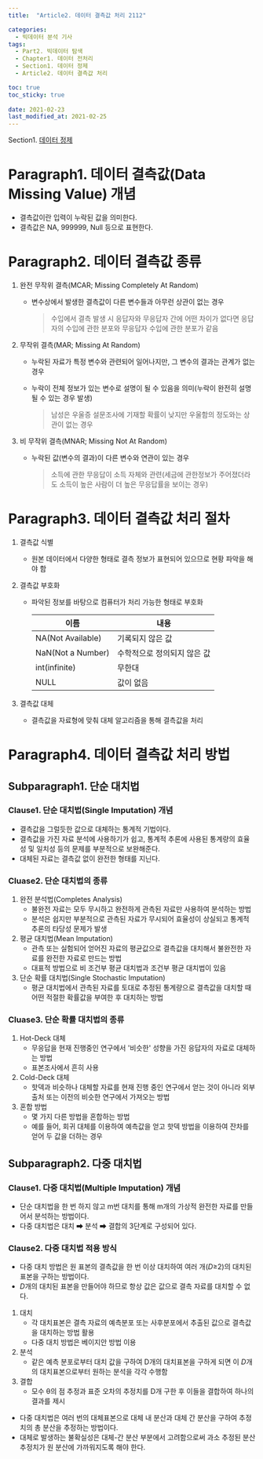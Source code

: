 ```yaml
---
title:  "Article2. 데이터 결측값 처리 2112"

categories:
  - 빅데이터 분석 기사
tags: 
  - Part2. 빅데이터 탐색
  - Chapter1. 데이터 전처리
  - Section1. 데이터 정제
  - Article2. 데이터 결측값 처리

toc: true
toc_sticky: true
 
date: 2021-02-23
last_modified_at: 2021-02-25
---
```


Section1. [데이터 정제]()

# Paragraph1. 데이터 결측값(Data Missing Value) 개념

- 결측값이란 입력이 누락된 값을 의미한다.
- 결측값은 NA, 999999, Null 등으로 표현한다.

# Paragraph2. 데이터 결측값 종류

1. 완전 무작위 결측(MCAR; Missing Completely At Random)

   - 변수상에서 발생한 결측값이 다른 변수들과 아무런 상관이 없는 경우

     > 수입에서 결측 발생 시 응답자와 무응답자 간에 어떤 차이가 없다면 응답자의 수입에 관한 분포와 무응답자 수입에 관한 분포가 같음

2. 무작위 결측(MAR; Missing At Random)

   - 누락된 자료가 특정 변수와 관련되어 일어나지만, 그 변수의 결과는 관계가 없는 경우

   - 누락이 전체 정보가 있는 변수로 설명이 될 수 있음을 의미(누락이 완전히 설명될 수 있는 경우 발생)

     > 남성은 우울증 설문조사에 기재할 확률이 낮지만 우울함의 정도와는 상관이 없는 경우

3. 비 무작위 결측(MNAR; Missing Not At Random)

   - 누락된 값(변수의 결과)이 다른 변수와 연관이 있는 경우

     > 소득에 관한 무응답이 소득 자체와 관련(세금에 관한정보가 주어졌더라도 소득이 높은 사람이 더 높은 무응답률을 보이는 경우)

# Paragraph3. 데이터 결측값 처리 절차

1. 결측값 식별

   - 원본 데이터에서 다양한 형태로 결측 정보가 표현되어 있으므로 현황 파악을 해야 함

2. 결측값 부호화

   - 파악된 정보를 바탕으로 컴퓨터가 처리 가능한 형태로 부호화

     | 이름              | 내용                        |
     | ----------------- | --------------------------- |
     | NA(Not Available) | 기록되지 않은 값            |
     | NaN(Not a Number) | 수학적으로 정의되지 않은 값 |
     | int(infinite)     | 무한대                      |
     | NULL              | 값이 없음                   |

3. 결측값 대체

   - 결측값을 자료형에 맞춰 대체 알고리즘을 통해 결측값을 처리

# Paragraph4. 데이터 결측값 처리 방법

## Subparagraph1. 단순 대치법

### Clause1. 단순 대치법(Single Imputation) 개념

- 결측값을 그럴듯한 값으로 대체하는 통계적 기법이다.
- 결측값을 가진 자료 분석에 사용하기가 쉽고, 통계적 추론에 사용된 통계량의 효율성 및 일치성 등의 문제를 부분적으로 보완해준다.
- 대체된 자료는 결측값 없이 완전한 형태를 지닌다.

### Cluase2. 단순 대치법의 종류

1. 완전 분석법(Completes Analysis)
   - 불완전 자료는 모두 무시하고 완전하게 관측된 자료만 사용하여 분석하는 방법
   - 분석은 쉽지만 부분적으로 관측된 자료가 무시되어 효율성이 상실되고 통계적 추론의 타당성 문제가 발생
2. 평균 대치법(Mean Imputation)
   - 관측 또는 실험되어 얻어진 자료의 평균값으로 결측값을 대치해서 불완전한 자료를 완전한 자료로 만드는 방법
   - 대표적 방법으로 비 조건부 평균 대치법과 조건부 평균 대치법이 있음
3. 단순 확률 대치법(Single Stochastic Imputation)
   - 평균 대치법에서 관측된 자료를 토대로 추정된 통계량으로 결측값을 대치할 때 어떤 적절한 확률값을 부여한 후 대치하는 방법

### Cluase3. 단순 확률 대치법의 종류

1. Hot-Deck 대체
   - 무응답을 현재 진행중인 연구에서 '비슷한' 성향을 가진 응답자의 자료로 대체하는 방법
   - 표본조사에서 흔히 사용
2. Cold-Deck 대체
   - 핫덱과 비슷하나 대체할 자료를 현재 진행 중인 연구에서 얻는 것이 아니라 외부 출처 또는 이전의 비슷한 연구에서 가져오는 방법
3. 혼합 방법
   - 몇 가지 다른 방법을 혼합하는 방법
   - 예를 들어, 회귀 대체를 이용하여 예측값을 얻고 핫덱 방법을 이용하여 잔차를 얻어 두 값을 더하는 경우

## Subparagraph2. 다중 대치법

### Clause1. 다중 대치법(Multiple Imputation) 개념

- 단순 대치법을 한 번 하지 않고 m번 대치를 통해 m개의 가상적 완전한 자료를 만들어서 분석하는 방법이다.
- 다중 대치법은 대치 ➡ 분석 ➡ 결합의 3단계로 구성되어 있다. 

### Clause2. 다중 대치법 적용 방식

- 다중 대치 방법은 원 표본의 결측값을 한 번 이상 대치하여 여러 개(*D*≥2)의 대치된 표본을 구하는 방법이다.
- *D*개의 대치된 표본을 만들어야 하므로 항상 값은 값으로 결측 자료를 대치할 수 없다.

1. 대치
   - 각 대치표본은 결측 자료의 예측분포 또는 사후분포에서 추출된 값으로 결측값을 대치하는 방법 활용
   - 다중 대치 방법은 베이지안 방법 이용
2. 분석
   - 같은 예측 분포로부터 대치 값을 구하여 D개의 대치표본을 구하게 되면 이 *D*개의 대치표본으로부터 원하는 분석을 각각 수행함
3. 결합
   - 모수 θ의 점 추정과 표준 오차의 추정치를 D개 구한 후 이들을 결합하여 하나의 결과를 제시

- 다중 대치법은 여러 번의 대체표본으로 대체 내 분산과 대체 간 분산을 구하여 추정치의 총 분산을 추정하는 방법이다.
- 대체로 발생하는 불확실성은 대체-간 분산 부분에서 고려함으로써 과소 추정된 분산 추정치가 원 분산에 가까워지도록 해야 한다.